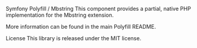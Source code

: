 Symfony Polyfill / Mbstring
This component provides a partial, native PHP implementation for the Mbstring extension.

More information can be found in the main Polyfill README.

License
This library is released under the MIT license.
